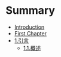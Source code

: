 # Summary

* [Introduction](README.md)
* [First Chapter](chapter1.md)
* [1.引言](chapter2.md)
  * [1.1.概述](chapter2/11-gai-shu.md)

